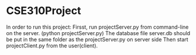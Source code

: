 # CSE310Project
In order to run this project:
Firsst, run projectServer.py from command-line on the server. (python projectServer.py)
The database file server.db should be put in the same folder as the projectServer.py on server side
Then start projectClient.py from the user(client). 
